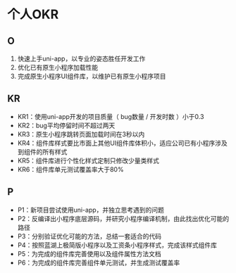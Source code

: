 # 个人OKR

## O

1. 快速上手uni-app，以专业的姿态胜任开发工作
2. 优化已有原生小程序加载性能
3. 完成原生小程序UI组件库，以维护已有原生小程序项目

## KR

- KR1：使用uni-app开发的项目质量（ bug数量 / 开发时数 ）小于0.3
- KR2：bug平均停留时间不超过两天
- KR3：原生小程序跳转页面加载时间在3秒以内
- KR4：组件库样式要比市面上其他UI组件库体积小，适应公司已有小程序涉及到组件的所有样式
- KR5：组件库进行个性化样式定制只修改少量类样式
- KR6：组件库单元测试覆盖率大于80%

## P
 
- P1：新项目尝试使用uni-app，并独立思考遇到的问题
- P2：反编译出小程序底层源码，并研究小程序编译机制，由此找出优化可能的路径
- P3：分别验证优化可能的方法，总结一套适合的代码
- P4：按照蓝湖上极简版小程序以及工资条小程序样式，完成该样式组件库
- P5：为完成的组件库完善使用以及组件属性方法文档
- P6：为完成的组件库完善组件单元测试，并生成测试覆盖率